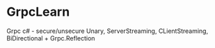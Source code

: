 # GrpcLearn
Grpc c# - secure/unsecure Unary, ServerStreaming, CLientStreaming, BiDirectional + Grpc.Reflection
